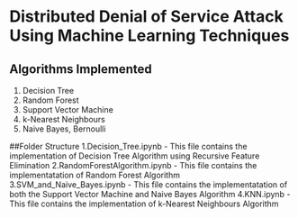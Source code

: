 # Distributed Denial of Service Attack Using Machine Learning Techniques
## Algorithms Implemented 
1. Decision Tree
2. Random Forest
3. Support Vector Machine
4. k-Nearest Neighbours
5. Naive Bayes, Bernoulli

##Folder Structure
1.Decision_Tree.ipynb - This file contains the implementation of Decision Tree Algorithm using Recursive Feature Elimination
2.RandomForestAlgorithm.ipynb - This file contains the implementatation of Random Forest Algorithm
3.SVM_and_Naive_Bayes.ipynb - This file contains the implementatation of both the Support Vector Machine and Naive Bayes Algorithm
4.KNN.ipynb - This file contains the implementation of k-Nearest Neighbours Algorithm
